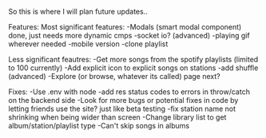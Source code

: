 So this is where I will plan future updates..

Features:
Most significant features:
-Modals (smart modal component)                                                                                     done, just needs more dynamic cmps
-socket io? (advanced)
-playing gif wherever needed
-mobile version
-clone playlist



Less significant feautres:
-Get more songs from the spotify playlists (limited to 100 currently)
-Add explicit icon to explicit songs on stations
-add shuffle (advanced)
-Explore (or browse, whatever its called) page                                                                                                 next?

Fixes:
-Use .env with node
-add res status codes to errors in throw/catch on the backend side
-Look for more bugs or potential fixes in code by letting friends use the site? just like beta testing
-fix station name not shrinking when being wider than screen
-Change library list to get album/station/playlist type
-Can't skip songs in albums